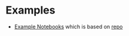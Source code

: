 # Examples
- [Example Notebooks](https://sagemaker-examples.readthedocs.io/en/latest/) which is based on [repo](https://github.com/aws/amazon-sagemaker-examples)
